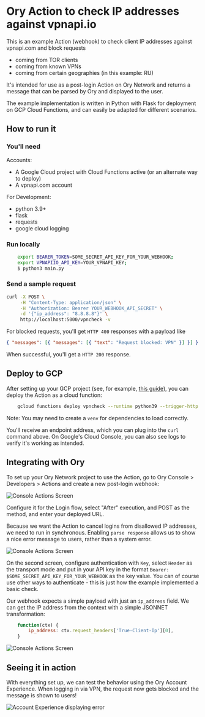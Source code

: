 # Ory Action to check IP addresses against vpnapi.io

This is an example Action (webhook) to check client IP addresses against
vpnapi.com and block requests

- coming from TOR clients
- coming from known VPNs
- coming from certain geographies (in this example: RU)

It's intended for use as a post-login Action on Ory Network and returns a
message that can be parsed by Ory and displayed to the user.

The example implementation is written in Python with Flask for deployment on GCP
Cloud Functions, and can easily be adapted for different scenarios.

## How to run it

### You'll need

Accounts:

- A Google Cloud project with Cloud Functions active (or an alternate way to
  deploy)
- A vpnapi.com account

For Development:

- python 3.9+
- flask
- requests
- google cloud logging

### Run locally

```bash
    export BEARER_TOKEN=SOME_SECRET_API_KEY_FOR_YOUR_WEBHOOK;
    export VPNAPIIO_API_KEY=YOUR_VPNAPI_KEY;
    $ python3 main.py
```

### Send a sample request

```bash
curl -X POST \
     -H "Content-Type: application/json" \
     -H "Authorization: Bearer YOUR_WEBHOOK_API_SECRET" \
     -d '{"ip_address": "8.8.8.8"}' \
     http://localhost:5000/vpncheck -v
```

For blocked requests, you'll get `HTTP 400` responses with a payload like

```json
{ "messages": [{ "messages": [{ "text": "Request blocked: VPN" }] }] }
```

When successful, you'll get a `HTTP 200` response.

## Deploy to GCP

After setting up your GCP project (see, for example,
[this guide](https://cloud.google.com/functions/docs/create-deploy-http-python)),
you can deploy the Action as a cloud function:

```bash
    gcloud functions deploy vpncheck --runtime python39 --trigger-http --allow-unauthenticated --set-env-vars BEARER_TOKEN=$SOME_SECRET_API_KEY_FOR_YOUR_WEBHOOK,VPNAPIIO_API_KEY=$VPNAPIIO_API_KEY --source=.
```

Note: You may need to create a `venv` for dependencies to load correctly.

You'll receive an endpoint address, which you can plug into the `curl` command
above. On Google's Cloud Console, you can also see logs to verify it's working
as intended.

## Integrating with Ory

To set up your Ory Network project to use the Action, go to Ory Console >
Developers > Actions and create a new post-login webhook:

![Console Actions Screen](docs/images/actions-console-2.png)

Configure it for the Login flow, select "After" execution, and POST as the
method, and enter your deployed URL.

Because we want the Action to cancel logins from disallowed IP addresses, we
need to run in synchronous. Enabling `parse response` allows us to show a nice
error message to users, rather than a system error.

![Console Actions Screen](docs/images/actions-console-1.png)

On the second screen, configure authentication with `Key`, select `Header` as
the transport mode and put in your API key in the format
`Bearer: $SOME_SECRET_API_KEY_FOR_YOUR_WEBHOOK` as the key value. You can of
course use other ways to authenticate - this is just how the example implemented
a basic check.

Our webhook expects a simple payload with just an `ip_address` field. We can get
the IP address from the context with a simple JSONNET transformation:

```javascript
    function(ctx) {
        ip_address: ctx.request_headers['True-Client-Ip'][0],
    }
```

![Console Actions Screen](docs/images/actions-console-3.png)

## Seeing it in action

With everything set up, we can test the behavior using the Ory Account
Experience. When logging in via VPN, the request now gets blocked and the
message is shown to users!

![Account Experience displaying error](docs/images/ax-with-message.png)
